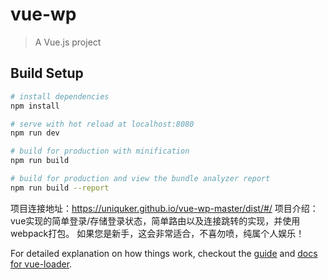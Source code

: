 # vue-wp

> A Vue.js project

## Build Setup

``` bash
# install dependencies
npm install

# serve with hot reload at localhost:8080
npm run dev

# build for production with minification
npm run build

# build for production and view the bundle analyzer report
npm run build --report
```

项目连接地址：https://uniquker.github.io/vue-wp-master/dist/#/
项目介绍：vue实现的简单登录/存储登录状态，简单路由以及连接跳转的实现，并使用webpack打包。
如果您是新手，这会非常适合，不喜勿喷，纯属个人娱乐！

For detailed explanation on how things work, checkout the [guide](http://vuejs-templates.github.io/webpack/) and [docs for vue-loader](http://vuejs.github.io/vue-loader).
